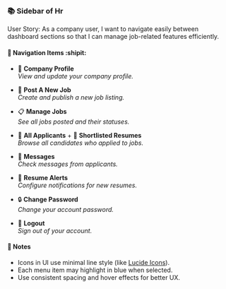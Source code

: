 ### 📚 Sidebar of Hr

User Story: As a company user, I want to navigate easily between dashboard sections so that I can manage job-related features efficiently.

#### 📌 Navigation Items  :shipit:

-  👤    **Company Profile**  
  _View and update your company profile._

- 📩 **Post A New Job**  
  _Create and publish a new job listing._

- 📋 **Manage Jobs**  
  _See all jobs posted and their statuses._

- 📄 **All Applicants**  + 🔖 **Shortlisted Resumes**  
  _Browse all candidates who applied to jobs._

- 💬 **Messages**  
  _Check messages from applicants._

- 🔔 **Resume Alerts**  
  _Configure notifications for new resumes._

- 🔒 **Change Password**  
  _Change your account password._

- 🔁 **Logout**  
  _Sign out of your account._


#### 🎯 Notes

- Icons in UI use minimal line style (like [Lucide Icons](https://lucide.dev/)).
- Each menu item may highlight in blue when selected.
- Use consistent spacing and hover effects for better UX.

